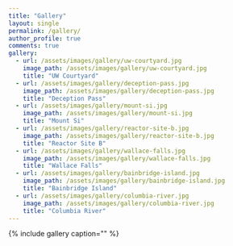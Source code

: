 ```yaml
---
title: "Gallery"
layout: single
permalink: /gallery/
author_profile: true
comments: true
gallery:
  - url: /assets/images/gallery/uw-courtyard.jpg
    image_path: /assets/images/gallery/uw-courtyard.jpg
    title: "UW Courtyard"
  - url: /assets/images/gallery/deception-pass.jpg
    image_path: /assets/images/gallery/deception-pass.jpg
    title: "Deception Pass"
  - url: /assets/images/gallery/mount-si.jpg
    image_path: /assets/images/gallery/mount-si.jpg
    title: "Mount Si"
  - url: /assets/images/gallery/reactor-site-b.jpg
    image_path: /assets/images/gallery/reactor-site-b.jpg
    title: "Reactor Site B"
  - url: /assets/images/gallery/wallace-falls.jpg
    image_path: /assets/images/gallery/wallace-falls.jpg
    title: "Wallace Falls"
  - url: /assets/images/gallery/bainbridge-island.jpg
    image_path: /assets/images/gallery/bainbridge-island.jpg
    title: "Bainbridge Island"
  - url: /assets/images/gallery/columbia-river.jpg
    image_path: /assets/images/gallery/columbia-river.jpg
    title: "Columbia River"
---
```


{% include gallery caption="" %}

